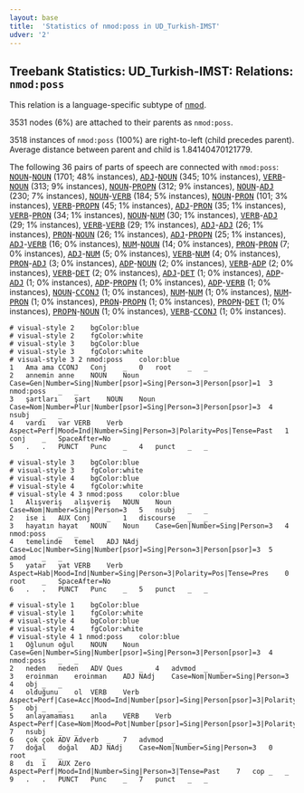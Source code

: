 ```yaml
---
layout: base
title:  'Statistics of nmod:poss in UD_Turkish-IMST'
udver: '2'
---
```


## Treebank Statistics: UD_Turkish-IMST: Relations: `nmod:poss`

This relation is a language-specific subtype of <tt><a href="tr_imst-dep-nmod.html">nmod</a></tt>.

3531 nodes (6%) are attached to their parents as `nmod:poss`.

3518 instances of `nmod:poss` (100%) are right-to-left (child precedes parent).
Average distance between parent and child is 1.84140470121779.

The following 36 pairs of parts of speech are connected with `nmod:poss`: <tt><a href="tr_imst-pos-NOUN.html">NOUN</a></tt>-<tt><a href="tr_imst-pos-NOUN.html">NOUN</a></tt> (1701; 48% instances), <tt><a href="tr_imst-pos-ADJ.html">ADJ</a></tt>-<tt><a href="tr_imst-pos-NOUN.html">NOUN</a></tt> (345; 10% instances), <tt><a href="tr_imst-pos-VERB.html">VERB</a></tt>-<tt><a href="tr_imst-pos-NOUN.html">NOUN</a></tt> (313; 9% instances), <tt><a href="tr_imst-pos-NOUN.html">NOUN</a></tt>-<tt><a href="tr_imst-pos-PROPN.html">PROPN</a></tt> (312; 9% instances), <tt><a href="tr_imst-pos-NOUN.html">NOUN</a></tt>-<tt><a href="tr_imst-pos-ADJ.html">ADJ</a></tt> (230; 7% instances), <tt><a href="tr_imst-pos-NOUN.html">NOUN</a></tt>-<tt><a href="tr_imst-pos-VERB.html">VERB</a></tt> (184; 5% instances), <tt><a href="tr_imst-pos-NOUN.html">NOUN</a></tt>-<tt><a href="tr_imst-pos-PRON.html">PRON</a></tt> (101; 3% instances), <tt><a href="tr_imst-pos-VERB.html">VERB</a></tt>-<tt><a href="tr_imst-pos-PROPN.html">PROPN</a></tt> (45; 1% instances), <tt><a href="tr_imst-pos-ADJ.html">ADJ</a></tt>-<tt><a href="tr_imst-pos-PRON.html">PRON</a></tt> (35; 1% instances), <tt><a href="tr_imst-pos-VERB.html">VERB</a></tt>-<tt><a href="tr_imst-pos-PRON.html">PRON</a></tt> (34; 1% instances), <tt><a href="tr_imst-pos-NOUN.html">NOUN</a></tt>-<tt><a href="tr_imst-pos-NUM.html">NUM</a></tt> (30; 1% instances), <tt><a href="tr_imst-pos-VERB.html">VERB</a></tt>-<tt><a href="tr_imst-pos-ADJ.html">ADJ</a></tt> (29; 1% instances), <tt><a href="tr_imst-pos-VERB.html">VERB</a></tt>-<tt><a href="tr_imst-pos-VERB.html">VERB</a></tt> (29; 1% instances), <tt><a href="tr_imst-pos-ADJ.html">ADJ</a></tt>-<tt><a href="tr_imst-pos-ADJ.html">ADJ</a></tt> (26; 1% instances), <tt><a href="tr_imst-pos-PRON.html">PRON</a></tt>-<tt><a href="tr_imst-pos-NOUN.html">NOUN</a></tt> (26; 1% instances), <tt><a href="tr_imst-pos-ADJ.html">ADJ</a></tt>-<tt><a href="tr_imst-pos-PROPN.html">PROPN</a></tt> (25; 1% instances), <tt><a href="tr_imst-pos-ADJ.html">ADJ</a></tt>-<tt><a href="tr_imst-pos-VERB.html">VERB</a></tt> (16; 0% instances), <tt><a href="tr_imst-pos-NUM.html">NUM</a></tt>-<tt><a href="tr_imst-pos-NOUN.html">NOUN</a></tt> (14; 0% instances), <tt><a href="tr_imst-pos-PRON.html">PRON</a></tt>-<tt><a href="tr_imst-pos-PRON.html">PRON</a></tt> (7; 0% instances), <tt><a href="tr_imst-pos-ADJ.html">ADJ</a></tt>-<tt><a href="tr_imst-pos-NUM.html">NUM</a></tt> (5; 0% instances), <tt><a href="tr_imst-pos-VERB.html">VERB</a></tt>-<tt><a href="tr_imst-pos-NUM.html">NUM</a></tt> (4; 0% instances), <tt><a href="tr_imst-pos-PRON.html">PRON</a></tt>-<tt><a href="tr_imst-pos-ADJ.html">ADJ</a></tt> (3; 0% instances), <tt><a href="tr_imst-pos-ADP.html">ADP</a></tt>-<tt><a href="tr_imst-pos-NOUN.html">NOUN</a></tt> (2; 0% instances), <tt><a href="tr_imst-pos-VERB.html">VERB</a></tt>-<tt><a href="tr_imst-pos-ADP.html">ADP</a></tt> (2; 0% instances), <tt><a href="tr_imst-pos-VERB.html">VERB</a></tt>-<tt><a href="tr_imst-pos-DET.html">DET</a></tt> (2; 0% instances), <tt><a href="tr_imst-pos-ADJ.html">ADJ</a></tt>-<tt><a href="tr_imst-pos-DET.html">DET</a></tt> (1; 0% instances), <tt><a href="tr_imst-pos-ADP.html">ADP</a></tt>-<tt><a href="tr_imst-pos-ADJ.html">ADJ</a></tt> (1; 0% instances), <tt><a href="tr_imst-pos-ADP.html">ADP</a></tt>-<tt><a href="tr_imst-pos-PROPN.html">PROPN</a></tt> (1; 0% instances), <tt><a href="tr_imst-pos-ADP.html">ADP</a></tt>-<tt><a href="tr_imst-pos-VERB.html">VERB</a></tt> (1; 0% instances), <tt><a href="tr_imst-pos-NOUN.html">NOUN</a></tt>-<tt><a href="tr_imst-pos-CCONJ.html">CCONJ</a></tt> (1; 0% instances), <tt><a href="tr_imst-pos-NUM.html">NUM</a></tt>-<tt><a href="tr_imst-pos-NUM.html">NUM</a></tt> (1; 0% instances), <tt><a href="tr_imst-pos-NUM.html">NUM</a></tt>-<tt><a href="tr_imst-pos-PRON.html">PRON</a></tt> (1; 0% instances), <tt><a href="tr_imst-pos-PRON.html">PRON</a></tt>-<tt><a href="tr_imst-pos-PROPN.html">PROPN</a></tt> (1; 0% instances), <tt><a href="tr_imst-pos-PROPN.html">PROPN</a></tt>-<tt><a href="tr_imst-pos-DET.html">DET</a></tt> (1; 0% instances), <tt><a href="tr_imst-pos-PROPN.html">PROPN</a></tt>-<tt><a href="tr_imst-pos-NOUN.html">NOUN</a></tt> (1; 0% instances), <tt><a href="tr_imst-pos-VERB.html">VERB</a></tt>-<tt><a href="tr_imst-pos-CCONJ.html">CCONJ</a></tt> (1; 0% instances).


~~~ conllu
# visual-style 2	bgColor:blue
# visual-style 2	fgColor:white
# visual-style 3	bgColor:blue
# visual-style 3	fgColor:white
# visual-style 3 2 nmod:poss	color:blue
1	Ama	ama	CCONJ	Conj	_	0	root	_	_
2	annemin	anne	NOUN	Noun	Case=Gen|Number=Sing|Number[psor]=Sing|Person=3|Person[psor]=1	3	nmod:poss	_	_
3	şartları	şart	NOUN	Noun	Case=Nom|Number=Plur|Number[psor]=Sing|Person=3|Person[psor]=3	4	nsubj	_	_
4	vardı	var	VERB	Verb	Aspect=Perf|Mood=Ind|Number=Sing|Person=3|Polarity=Pos|Tense=Past	1	conj	_	SpaceAfter=No
5	.	.	PUNCT	Punc	_	4	punct	_	_

~~~


~~~ conllu
# visual-style 3	bgColor:blue
# visual-style 3	fgColor:white
# visual-style 4	bgColor:blue
# visual-style 4	fgColor:white
# visual-style 4 3 nmod:poss	color:blue
1	Alışveriş	alışveriş	NOUN	Noun	Case=Nom|Number=Sing|Person=3	5	nsubj	_	_
2	ise	i	AUX	Conj	_	1	discourse	_	_
3	hayatın	hayat	NOUN	Noun	Case=Gen|Number=Sing|Person=3	4	nmod:poss	_	_
4	temelinde	temel	ADJ	NAdj	Case=Loc|Number=Sing|Number[psor]=Sing|Person=3|Person[psor]=3	5	amod	_	_
5	yatar	yat	VERB	Verb	Aspect=Hab|Mood=Ind|Number=Sing|Person=3|Polarity=Pos|Tense=Pres	0	root	_	SpaceAfter=No
6	.	.	PUNCT	Punc	_	5	punct	_	_

~~~


~~~ conllu
# visual-style 1	bgColor:blue
# visual-style 1	fgColor:white
# visual-style 4	bgColor:blue
# visual-style 4	fgColor:white
# visual-style 4 1 nmod:poss	color:blue
1	Oğlunun	oğul	NOUN	Noun	Case=Gen|Number=Sing|Number[psor]=Sing|Person=3|Person[psor]=3	4	nmod:poss	_	_
2	neden	neden	ADV	Ques	_	4	advmod	_	_
3	eroinman	eroinman	ADJ	NAdj	Case=Nom|Number=Sing|Person=3	4	obj	_	_
4	olduğunu	ol	VERB	Verb	Aspect=Perf|Case=Acc|Mood=Ind|Number[psor]=Sing|Person[psor]=3|Polarity=Pos|Tense=Past|VerbForm=Part	5	obj	_	_
5	anlayamaması	anla	VERB	Verb	Aspect=Perf|Case=Nom|Mood=Pot|Number[psor]=Sing|Person[psor]=3|Polarity=Neg|Tense=Pres|VerbForm=Vnoun	7	nsubj	_	_
6	çok	çok	ADV	Adverb	_	7	advmod	_	_
7	doğal	doğal	ADJ	NAdj	Case=Nom|Number=Sing|Person=3	0	root	_	_
8	dı	i	AUX	Zero	Aspect=Perf|Mood=Ind|Number=Sing|Person=3|Tense=Past	7	cop	_	_
9	.	.	PUNCT	Punc	_	7	punct	_	_

~~~


